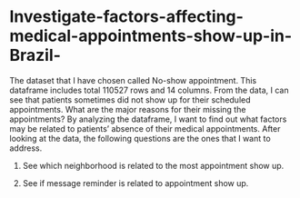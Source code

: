 # Investigate-factors-affecting-medical-appointments-show-up-in-Brazil-
The dataset that I have chosen called No-show appointment. This dataframe includes total 110527 rows and 14 columns. From the data, I can see that patients sometimes did not show up for their scheduled appointments. What are the major reasons for their missing the appointments? By analyzing the dataframe, I want to find out what factors may be related to patients’ absence of their medical appointments. After looking at the data, the following questions are the ones that I want to address.

1) See which neighborhood is related to the most appointment show up.

2) See if message reminder is related to appointment show up.

